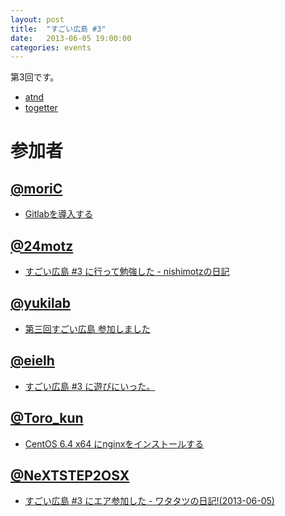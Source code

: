 ```yaml
---
layout: post
title:  "すごい広島 #3"
date:   2013-06-05 19:00:00
categories: events
---
```


第3回です。

* [atnd](http://atnd.org/events/40132)
* [togetter](http://togetter.com/li/514216)

<!-- 概要 -->

# 参加者

## [@moriC](https://twitter.com/CentBoss)

* [Gitlabを導入する](http://blog.mori-theta.net/?p=67)

## [@24motz](https://twitter.com/24motz)

* [すごい広島 #3 に行って勉強した - nishimotzの日記](http://d.nishimotz.com/archives/1494)

## [@yukilab](https://twitter.com/yukilab)

* [第三回すごい広島 参加しました](http://yukilab3.blog.fc2.com/blog-entry-20.html)

## [@eielh](https://twitter.com/eielh)

* [すごい広島 #3 に遊びにいった。](http://eielh-life.tumblr.com/post/52212876105/3)

## [@Toro_kun](https://twitter.com/Toro_kun)

* [CentOS 6.4 x64 にnginxをインストールする](http://106n.net/toro/blog/?p=921)

## [@NeXTSTEP2OSX](https://twitter.com/NeXTSTEP2OSX)

* [すごい広島 #3 にエア参加した - ワタタツの日記!(2013-06-05)](http://kita.dyndns.org/diary/?date=20130605#p01)
